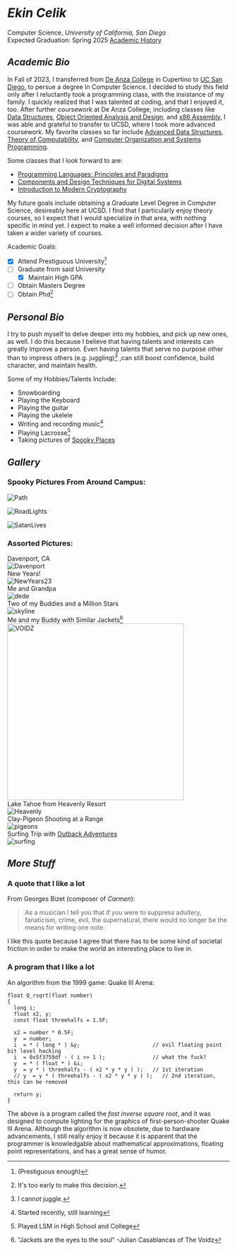 # _Ekin Celik_
Computer Science, _University of California, San Diego_  
Expected Graduation: Spring 2025
[Academic History](/ENCacademicHistory.pdf)

## _Academic Bio_
In Fall of 2023, I transferred from [De Anza College](https://www.deanza.edu/) in Cupertino to [UC San Diego](https://www.deanza.edu/), to persue a degree in Computer Science. I decided to study this field only after I reluctantly took a programming class, with the insistance of my family. I quickly realized that I was talented at coding, and that I enjoyed it, too. After further coursework at De Anza College, including classes like [Data Structures](https://www.deanza.edu/faculty/garbaceadelia/cis22c.html), [Object Oriented Analysis and Design](https://www.deanza.edu/schedule/class-details.html?crn=23076&y=2022&q=F), and [x86 Assembly](https://www.deanza.edu/faculty/nguyenclare/cis21ja.html), I was able and grateful to transfer to UCSD, where I took more advanced coursework. My favorite classes so far include [Advanced Data Structures](https://catalog.ucsd.edu/courses/CSE.html#cse100), [Theory of Computability](https://catalog.ucsd.edu/courses/CSE.html#cse105), and [Computer Organization and Systems Programming](https://catalog.ucsd.edu/courses/CSE.html#cse30).  

Some classes that I look forward to are:
-  [Programming Languages: Principles and Paradigms](https://catalog.ucsd.edu/courses/CSE.html#cse130)
-  [Components and Design Techniques for Digital Systems](https://catalog.ucsd.edu/courses/CSE.html#cse140)
-  [Introduction to Modern Cryptography](https://catalog.ucsd.edu/courses/CSE.html#cse107)

My future goals include obtaining a Graduate Level Degree in Computer Science, desireably here at UCSD. I find that I particularly enjoy theory courses, so I expect that I would specialize in that area, with nothing specific in mind yet. I expect to make a well informed decision after I have taken a wider variety of courses.

Academic Goals:
- [x] Attend Prestiguous University[^1]
- [ ] Graduate from said University
  - [x] Maintain High GPA
- [ ] Obtain Masters Degree
- [ ] Obtain Phd[^2]

## _Personal Bio_
I try to push myself to delve deeper into my hobbies, and pick up new ones, as well. I do this because I believe that having talents and interests can greatly improve a person. Even having talents that serve no purpose other than to impress others (e.g. juggling)[^3] ,can still boost confidence, build character, and maintain health.

Some of my Hobbies/Talents Include:
- Snowboarding
- Playing the Keyboard
- Playing the guitar
- Playing the ukelele
- Writing and recording music[^4]
- Playing Lacrosse[^5]
- Taking pictures of [Spooky Places](https://github.com/e-celik/110PagesProject/edit/main/index.md#spooky-pictures-from-around-campus)

## _Gallery_

### Spooky Pictures From Around Campus:

![Path](Images/IMG_0962.jpg)

![RoadLights](Images/IMG_0968.JPG)

![SatanLives](Images/IMG_0941.JPG)

### Assorted Pictures:

Davenport, CA  
![Davenport](attachments/66640819213__98A65F64-E58E-4CF6-B66D-245BE0BC34DE.jpg)  
New Years!  
![NewYears23](attachments/IMG_0187.JPG)  
Me and Grandpa  
![dede](attachments/IMG_0789.JPG)  
Two of my Buddies and a Million Stars  
![skyline](attachments/IMG_0909.JPG)  
Me and my Buddy with Similar Jackets[^6]  
<img src="attachments/IMG_1198.JPG" alt="VOIDZ" width="400"/>  
Lake Tahoe from Heavenly Resort  
![Heavenly](attachments/IMG_2665.jpg)  
Clay-Pigeon Shooting at a Range  
![pigeons](attachments/IMG_3383.jpg)  
Surfing Trip with [Outback Adventures](https://recreation.ucsd.edu/adventures/wilderness-orientation/)  
![surfing](attachments/PST00299_Original.jpg)

## _More Stuff_

### A quote that I like a lot
From Georges Bizet (composer of _Carmen_):
> As a musician I tell you that if you were to suppress adultery, fanaticism, crime, evil, the supernatural, there would no longer be the means for writing one note.

I like this quote because I agree that there has to be some kind of societal friction in order to make the world an interesting place to live in.  

### A program that I like a lot
An algorithm from the 1999 game: Quake III Arena:
```
float Q_rsqrt(float number)
{
  long i;
  float x2, y;
  const float threehalfs = 1.5F;

  x2 = number * 0.5F;
  y  = number;
  i  = * ( long * ) &y;                       // evil floating point bit level hacking
  i  = 0x5f3759df - ( i >> 1 );               // what the fuck?
  y  = * ( float * ) &i;
  y  = y * ( threehalfs - ( x2 * y * y ) );   // 1st iteration
  // y  = y * ( threehalfs - ( x2 * y * y ) );   // 2nd iteration, this can be removed

  return y;
}
```
The above is a program called the _fast inverse square root_, and it was designed to compute lighting for the graphics of first-person-shooter Quake III Arena. Although the algorithm is now obsolete, due to hardware advancements, I still really enjoy it because it is apparent that the programmer is knowledgable about mathematical approximations, floating point representations, and has a great sense of humor.



[^1]: (Prestiguous enough)
[^2]: It's too early to make this decision.
[^3]: I cannot juggle.
[^4]: Started recently, still learning
[^5]: Played LSM in High School and College
[^6]: "Jackets are the eyes to the soul" -Julian Casablancas of The Voidz
